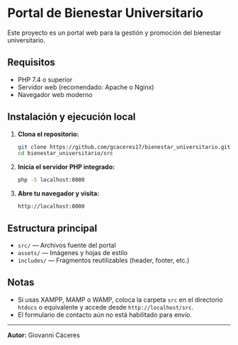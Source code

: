 # Portal de Bienestar Universitario

Este proyecto es un portal web para la gestión y promoción del bienestar universitario.

## Requisitos

- PHP 7.4 o superior
- Servidor web (recomendado: Apache o Nginx)
- Navegador web moderno

## Instalación y ejecución local

1. **Clona el repositorio:**

   ```sh
   git clone https://github.com/gcaceres17/bienestar_universitario.git
   cd bienestar_universitario/src
   ```

2. **Inicia el servidor PHP integrado:**

   ```sh
   php -S localhost:8000
   ```

3. **Abre tu navegador y visita:**

   ```
   http://localhost:8000
   ```

## Estructura principal

- `src/` — Archivos fuente del portal
- `assets/` — Imágenes y hojas de estilo
- `includes/` — Fragmentos reutilizables (header, footer, etc.)

## Notas

- Si usas XAMPP, MAMP o WAMP, coloca la carpeta `src` en el directorio `htdocs` o equivalente y accede desde `http://localhost/src`.
- El formulario de contacto aún no está habilitado para envío.

---

**Autor:** Giovanni Cáceres